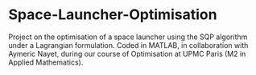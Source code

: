 # Space-Launcher-Optimisation

Project on the optimisation of a space launcher using the SQP algorithm under a Lagrangian formulation. Coded in MATLAB, in collaboration with Aymeric Nayet, during our course of Optimisation at UPMC Paris (M2 in Applied Mathematics). 

